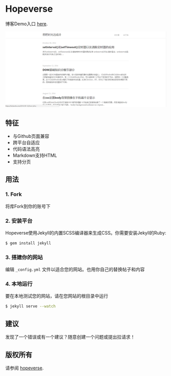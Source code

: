 
#   Hopeverse
博客Demo入口 [here](https://liutianzhu.me).

![hopeverse screenshot](/images/posts/jekyll/hope.png)

##   特征
- 与Github页面兼容
- 跨平台自适应
- 代码语法高亮
- Markdown支持HTML
- 支持分页

##   用法
###   1. Fork
将库Fork到你的账号下

###   2. 安装平台
Hopeverse使用Jekyll的内置SCSS编译器来生成CSS。你需要安装Jekyll的Ruby:

```bash
$ gem install jekyll
```

###   3. 搭建你的网站
编辑 `_config.yml` 文件以适合您的网站。也用你自己的替换帖子和内容

###   4. 本地运行
要在本地测试您的网站，请在您网站的根目录中运行

```bash
$ jekyll serve --watch
```


##   建议

发现了一个错误或有一个建议？随意创建一个问题或提出拉请求！

##   版权所有

请参阅 [hopeverse](https://liutianzhu.me).
